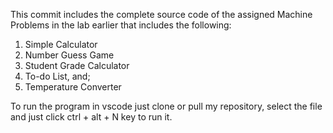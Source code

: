 This commit includes the complete source code of the assigned Machine Problems in the lab earlier that includes the following:

1. Simple Calculator
2. Number Guess Game
3. Student Grade Calculator
4. To-do List, and;
5. Temperature Converter


To run the program in vscode just clone or pull my repository, select the file and just click ctrl + alt + N key to run it.
